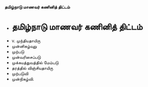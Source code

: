**தமிழ்நாடு மாணவர் கணினித் திட்டம்**
- # தமிழ்நாடு மாணவர் கணினித் திட்டம்
- v. முந்தியதாயிரு
- முன்னிகழ்வுறு
- முற்படு
- முன்வரிசைப்படு
- முக்கயத்துவத்தில் மேம்படு
- தரத்தில் விஞ்சியதாயிரு
- முற்படுவி
- முன்நிகழ்வி.

